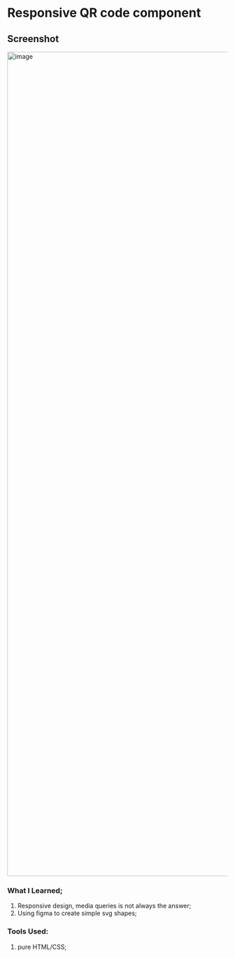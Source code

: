 # Responsive QR code component
## Screenshot
<img width="1882" alt="image" src="https://user-images.githubusercontent.com/80884591/156058511-9e178373-227d-4179-88dc-825f4ca05693.png">

### What I Learned;
1. Responsive design, media queries is not always the answer;
2. Using figma to create simple svg shapes;

### Tools Used: 
1. pure HTML/CSS;
